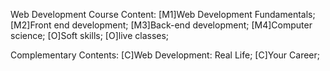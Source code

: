 Web Development Course Content:
[M1]Web Development Fundamentals;
[M2]Front end development;
[M3]Back-end development;
[M4]Computer science;
[O]Soft skills;
[O]live classes;

Complementary Contents:
[C]Web Development: Real Life;
[C]Your Career;
